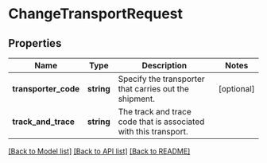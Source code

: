 # ChangeTransportRequest

## Properties
Name | Type | Description | Notes
------------ | ------------- | ------------- | -------------
**transporter_code** | **string** | Specify the transporter that carries out the shipment. | [optional] 
**track_and_trace** | **string** | The track and trace code that is associated with this transport. | 

[[Back to Model list]](../../README.md#documentation-for-models) [[Back to API list]](../../README.md#documentation-for-api-endpoints) [[Back to README]](../../README.md)

